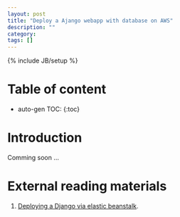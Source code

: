 ```yaml
---
layout: post
title: "Deploy a Ajango webapp with database on AWS"
description: ""
category: 
tags: []
---
```

{% include JB/setup %}
<script type="text/javascript"
 src="http://cdn.mathjax.org/mathjax/latest/MathJax.js?config=TeX-AMS-MML_HTMLorMML">
</script>
 
# Table of content
* auto-gen TOC:
{:toc}



# Introduction

Comming soon ...

# External reading materials

1. [Deploying a Django via elastic beanstalk](https://realpython.com/blog/python/deploying-a-django-app-to-aws-elastic-beanstalk/).
